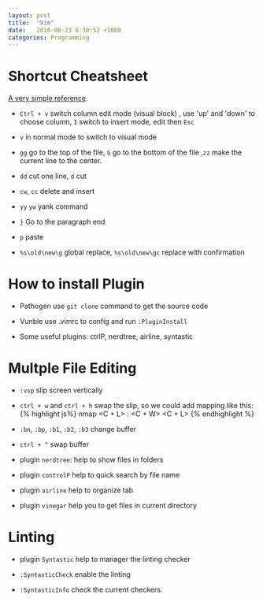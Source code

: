 ```yaml
---
layout: post
title:  "Vim"
date:   2016-06-23 6:30:52 +1000
categories: Programming
---
```

Shortcut Cheatsheet
===================
[A very simple reference](http://www.worldtimzone.com/res/vi.html).

- `Ctrl + v` switch column edit mode (visual block) , use 'up' and 'down' to choose column, `I` switch to insert mode, edit then `Esc`

- `v` in normal mode to switch to visual mode

- `gg` go to the top of the file, `G` go to the bottom of the file ,`zz` make the current line to the center.

- `dd` cut one line, `d` cut

- `cw`, `cc` delete and insert

- `yy` `yw` yank command

- `}` Go to the paragraph end
     
- `p` paste

- `%s\old\new\g` global replace, `%s\old\new\gc` replace with confirmation

How to install Plugin
=====================
- Pathogen use `git clone` command to get the source code

- Vunble use .vimrc to config and run `:PluginInstall`

- Some useful plugins: ctrlP, nerdtree, airline, syntastic

Multple File Editing
====================
- `:vsp` slip screen vertically

- `ctrl + w` and `ctrl + h` swap the slip, so we could add mapping like this:
{% highlight js%}
nmap <C + L> : <C + W> <C + L>
{% endhighlight %}

- `:bn`, `:bp`, `:b1`, `:b2`, `:b3` change buffer

- `ctrl + ^` swap buffer

- plugin `nerdtree`: help to show files in folders

- plugin `controlP` help to quick search by file name

- plugin `airline` help to organize tab

- plugin `vinegar` help you to get files in current directory

Linting
=======
- plugin `Syntastic` help to manager the linting checker

- `:SyntasticCheck` enable the linting

- `:SyntasticInfo` check the current checkers.